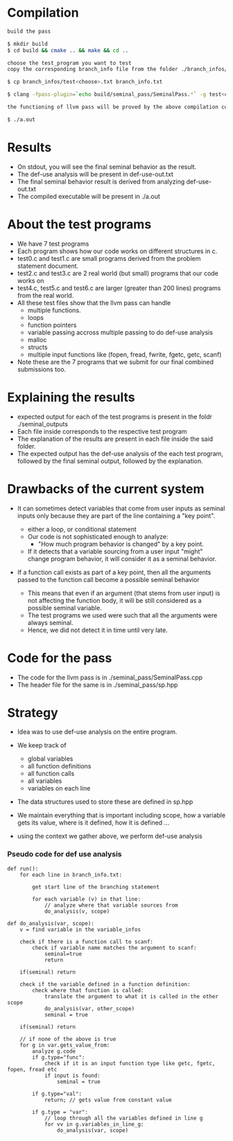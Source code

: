 # Compilation

```bash
build the pass

$ mkdir build
$ cd build && cmake .. && make && cd ..

choose the test_program you want to test
copy the corresponding branch_info file from the folder ./branch_infos/test<choose>.txt to branch_info.txt

$ cp branch_infos/test<choose>.txt branch_info.txt

$ clang -fpass-plugin=`echo build/seminal_pass/SeminalPass.*` -g test<choose>.c

the functioning of llvm pass will be proved by the above compilation command, however if you wish to run the binary output:

$ ./a.out

```

# Results
- On stdout, you will see the final seminal behavior as the result.
- The def-use analysis will be present in def-use-out.txt
- The final seminal behavior result is derived from analyzing def-use-out.txt
- The compiled executable will be present in ./a.out

# About the test programs
- We have 7 test programs
- Each program shows how our code works on different structures in c.
- test0.c and test1.c are small programs derived from the problem statement document.
- test2.c and test3.c are 2 real world (but small) programs that our code works on
- test4.c, test5.c and test6.c are larger (greater than 200 lines) programs from the real world.
- All these test files show that the llvm pass can handle
    - multiple functions.
    - loops
    - function pointers
    - variable passing accross multiple passing to do def-use analysis
    - malloc
    - structs
    - multiple input functions like (fopen, fread, fwrite, fgetc, getc, scanf)
- Note these are the 7 programs that we submit for our final combined submissions too.

# Explaining the results
- expected output for each of the test programs is present in the foldr ./seminal_outputs
- Each file inside corresponds to the respective test program
- The explanation of the results are present in each file inside the said folder.
- The expected output has the def-use analysis of the each test program, followed by the final seminal output, followed by the explanation.

# Drawbacks of the current system
- It can sometimes detect variables that come from user inputs as seminal inputs only because they are part of the line containing a "key point".
    - either a loop, or conditional statement
    - Our code is not sophisticated enough to analyze:
        - "How much program behavior is changed" by a key point.
    - If it detects that a variable sourcing from a user input "might" change program behavior, it will consider it as a seminal behavior.

- If a function call exists as part of a key point, then all the arguments passed to the function call become a possible seminal behavior
    - This means that even if an argument (that stems from user input) is not affecting the function body, it will be still considered as a possible seminal variable.
    - The test programs we used were such that all the arguments were always seminal.
    - Hence, we did not detect it in time until very late.

# Code for the pass
- The code for the llvm pass is in ./seminal_pass/SeminalPass.cpp
- The header file for the same is in ./seminal_pass/sp.hpp

# Strategy 
- Idea was to use def-use analysis on the entire program.
- We keep track of 
    - global variables
    - all function definitions
    - all function calls
    - all variables
    - variables on each line 
- The data structures used to store these are defined in sp.hpp

- We maintain everything that is important including scope, how a variable gets its value, where is it defined, how it is defined ...

- using the context we gather above, we perform def-use analysis

### Pseudo code for def use analysis

```
def run():
    for each line in branch_info.txt:
        
        get start line of the branching statement
        
        for each variable (v) in that line:
            // analyze where that variable sources from
            do_analysis(v, scope)
```    

```
def do_analysis(var, scope):
    v = find variable in the variable_infos

    check if there is a function call to scanf:
        check if variable name matches the argument to scanf:
            seminal=true
            return

    if(seminal) return

    check if the variable defined in a function definition:
        check where that function is called:
            translate the argument to what it is called in the other scope
            do_analysis(var, other_scope)
            seminal = true
    
    if(seminal) return

    // if none of the above is true
    for g in var.gets_value_from:
        analyze g.code
        if g.type="func":
            check if it is an input function type like getc, fgetc, fopen, fread etc
            if input is found:
                seminal = true
        
        if g.type="val":
            return; // gets value from constant value

        if g.type = "var":
            // loop through all the variables defined in line g
            for vv in g.variables_in_line_g:
                do_analysis(var, scope)

```


